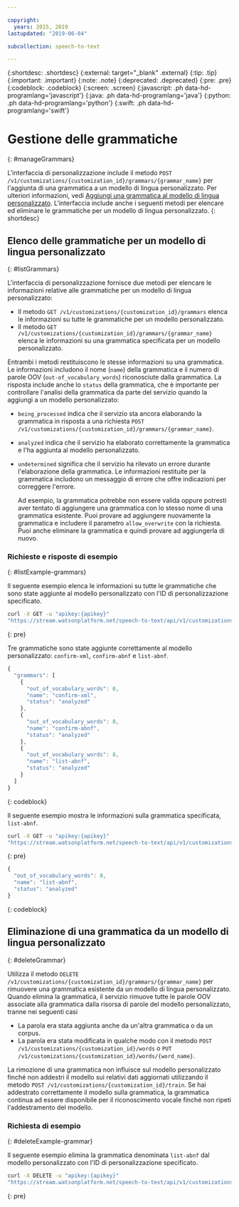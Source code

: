 ```yaml
---

copyright:
  years: 2015, 2019
lastupdated: "2019-06-04"

subcollection: speech-to-text

---
```


{:shortdesc: .shortdesc}
{:external: target="_blank" .external}
{:tip: .tip}
{:important: .important}
{:note: .note}
{:deprecated: .deprecated}
{:pre: .pre}
{:codeblock: .codeblock}
{:screen: .screen}
{:javascript: .ph data-hd-programlang='javascript'}
{:java: .ph data-hd-programlang='java'}
{:python: .ph data-hd-programlang='python'}
{:swift: .ph data-hd-programlang='swift'}

# Gestione delle grammatiche
{: #manageGrammars}

L'interfaccia di personalizzazione include il metodo `POST /v1/customizations/{customization_id}/grammars/{grammar_name}` per l'aggiunta di una grammatica a un modello di lingua personalizzato. Per ulteriori informazioni, vedi [Aggiungi una grammatica al modello di lingua personalizzato](/docs/services/speech-to-text?topic=speech-to-text-grammarAdd#addGrammar). L'interfaccia include anche i seguenti metodi per elencare ed eliminare le grammatiche per un modello di lingua personalizzato.
{: shortdesc}

## Elenco delle grammatiche per un modello di lingua personalizzato
{: #listGrammars}

L'interfaccia di personalizzazione fornisce due metodi per elencare le informazioni relative alle grammatiche per un modello di lingua personalizzato:

-   Il metodo `GET /v1/customizations/{customization_id}/grammars` elenca le informazioni su tutte le grammatiche per un modello personalizzato.
-   Il metodo `GET /v1/customizations/{customization_id}/grammars/{grammar_name}` elenca le informazioni su una grammatica specificata per un modello personalizzato.

Entrambi i metodi restituiscono le stesse informazioni su una grammatica. Le informazioni includono il nome (`name`) della grammatica e il numero di parole OOV (`out-of_vocabulary_words`) riconosciute dalla grammatica. La risposta include anche lo `status` della grammatica, che è importante per controllare l'analisi della grammatica da parte del servizio quando la aggiungi a un modello personalizzato:

-   `being_processed` indica che il servizio sta ancora elaborando la grammatica in risposta a una richiesta `POST /v1/customizations/{customization_id}/grammars/{grammar_name}`.
-   `analyzed` indica che il servizio ha elaborato correttamente la grammatica e l'ha aggiunta al modello personalizzato.
-   `undetermined` significa che il servizio ha rilevato un errore durante l'elaborazione della grammatica. Le informazioni restituite per la grammatica includono un messaggio di errore che offre indicazioni per correggere l'errore.

    Ad esempio, la grammatica potrebbe non essere valida oppure potresti aver tentato di aggiungere una grammatica con lo stesso nome di una grammatica esistente. Puoi provare ad aggiungere nuovamente la grammatica e includere il parametro `allow_overwrite` con la richiesta. Puoi anche eliminare la grammatica e quindi provare ad aggiungerla di nuovo.

### Richieste e risposte di esempio
{: #listExample-grammars}

Il seguente esempio elenca le informazioni su tutte le grammatiche che sono state aggiunte al modello personalizzato con l'ID di personalizzazione specificato.

```bash
curl -X GET -u "apikey:{apikey}"
"https://stream.watsonplatform.net/speech-to-text/api/v1/customizations/{customization_id}/grammars"
```
{: pre}

Tre grammatiche sono state aggiunte correttamente al modello personalizzato: `confirm-xml`, `confirm-abnf` e `list-abnf`.

```javascript
{
  "grammars": [
    {
      "out_of_vocabulary_words": 0,
      "name": "confirm-xml",
      "status": "analyzed"
    },
    {
      "out_of_vocabulary_words": 0,
      "name": "confirm-abnf",
      "status": "analyzed"
    },
    {
      "out_of_vocabulary_words": 8,
      "name": "list-abnf",
      "status": "analyzed"
    }
  ]
}
```
{: codeblock}

Il seguente esempio mostra le informazioni sulla grammatica specificata, `list-abnf`.

```bash
curl -X GET -u "apikey:{apikey}"
"https://stream.watsonplatform.net/speech-to-text/api/v1/customizations/{customization_id}/grammars/list-abnf"
```
{: pre}

```javascript
{
  "out_of_vocabulary_words": 8,
  "name": "list-abnf",
  "status": "analyzed"
}
```
{: codeblock}

## Eliminazione di una grammatica da un modello di lingua personalizzato
{: #deleteGrammar}

Utilizza il metodo `DELETE /v1/customizations/{customization_id}/grammars/{grammar_name}` per rimuovere una grammatica esistente da un modello di lingua personalizzato. Quando elimina la grammatica, il servizio rimuove tutte le parole OOV associate alla grammatica dalla risorsa di parole del modello personalizzato, tranne nei seguenti casi

-   La parola era stata aggiunta anche da un'altra grammatica o da un corpus.
-   La parola era stata modificata in qualche modo con il metodo `POST /v1/customizations/{customization_id}/words` o `PUT /v1/customizations/{customization_id}/words/{word_name}`.

La rimozione di una grammatica non influisce sul modello personalizzato finché non addestri il modello sui relativi dati aggiornati utilizzando il metodo `POST /v1/customizations/{customization_id}/train`. Se hai addestrato correttamente il modello sulla grammatica, la grammatica continua ad essere disponibile per il riconoscimento vocale finché non ripeti l'addestramento del modello.

### Richiesta di esempio
{: #deleteExample-grammar}

Il seguente esempio elimina la grammatica denominata `list-abnf` dal modello personalizzato con l'ID di personalizzazione specificato.

```bash
curl -X DELETE -u "apikey:{apikey}"
"https://stream.watsonplatform.net/speech-to-text/api/v1/customizations/ {customization_id}/grammars/list-abnf"
```
{: pre}
